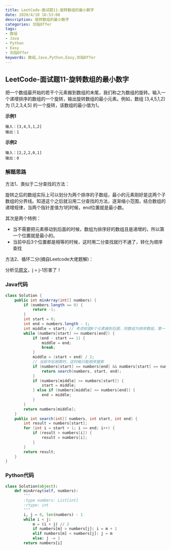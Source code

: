 ```yaml
---
title: LeetCode-面试题11-旋转数组的最小数字
date: 2020/4/10 16:53:08
description: 旋转数组的最小数字
categories: 剑指Offer
tags: 
- 数组
- Java
- Python
- Easy
- 剑指Offer
keywords: 数组,Java,Python,Easy,剑指Offer
---
```


## LeetCode-面试题11-旋转数组的最小数字

把一个数组最开始的若干个元素搬到数组的末尾，我们称之为数组的旋转。输入一个递增排序的数组的一个旋转，输出旋转数组的最小元素。例如，数组 [3,4,5,1,2] 为 [1,2,3,4,5] 的一个旋转，该数组的最小值为1。 

 <!--more-->

**示例1**

```
输入：[3,4,5,1,2]
输出：1
```

**示例2**

```
输入：[2,2,2,0,1]
输出：0
```

### 解题思路

方法1、类似于二分查找的方法：

旋转之后的数组实际上可以划分为两个排序的子数组，最小的元素刚好是这两个子数组的分界线。知道这个之后就沿用二分查找的方法，逐渐缩小范围，结合数组的递增规律，当两个指针差值为1的时候，end位置就是最小数。

其次是两个特例：

- 当不需要把元素移动到后面的时候，数组为排序好的数组且是递增的，所以第一个位置就是最小的。
- 当前中后3个位置都是相等的时候，这时用二分查找就行不通了，转化为顺序查找

方法2、循环二分(摘自Leetcode大佬题解)：

分析见[原文](https://leetcode-cn.com/problems/xuan-zhuan-shu-zu-de-zui-xiao-shu-zi-lcof/solution/mian-shi-ti-11-xuan-zhuan-shu-zu-de-zui-xiao-shu-3/)，j = j-1厉害了！

### Java代码

```java
class Solution {
    public int minArray(int[] numbers) {
        if (numbers.length == 0) {
            return -1;
        }
        int start = 0;
        int end = numbers.length - 1;
        int middle = start; // 考虑前面0个元素搬到后面，则数组为排序数组，第一个即最小
        while (numbers[start] >= numbers[end]) {
            if (end - start == 1) {
                middle = end;
                break;
            }
            middle = (start + end) / 2;
            // 当前中后相等时，这时候只能顺序搜索
            if (numbers[start] == numbers[end] && numbers[start] == numbers[middle]) {
                return search(numbers, start, end);
            }
            if (numbers[middle] >= numbers[start]) {
                start = middle;
            } else if (numbers[middle] <= numbers[end]) {
                end = middle;
            }
        }
        return numbers[middle];
    }
    public int search(int[] numbers, int start, int end) {
        int result = numbers[start];
        for (int i = start + 1; i <= end; i++) {
            if (result > numbers[i]) {
                result = numbers[i];
            }
        }
        return result;
    }
}
```

### Python代码

```python
class Solution(object):
    def minArray(self, numbers):
        """
        :type numbers: List[int]
        :rtype: int
        """
        i, j = 0, len(numbers) - 1
        while i < j:
            m = (i + j) // 2
            if numbers[m] > numbers[j]: i = m + 1
            elif numbers[m] < numbers[j]: j = m
            else: j -= 1
        return numbers[i]
```

